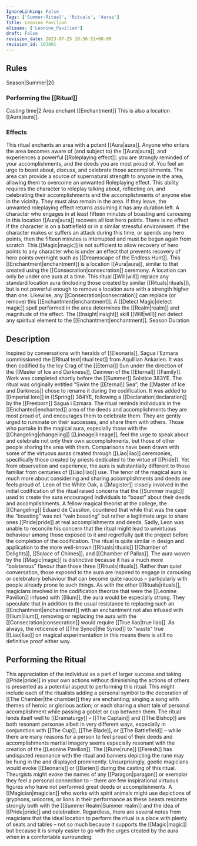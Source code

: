 ```yaml
---
IgnoreLinking: False
Tags: ['Summer-Ritual', 'Rituals', 'Auras']
Title: Leonine Pavilion
aliases: ['Leonine_Pavilion']
draft: False
revision_date: 2023-07-25 10:56:51+00:00
revision_id: 103801
---
```


## Rules
Season|Summer|20
### Performing the [[Ritual]]
Casting time|2 Area enchant
[[Enchantment]] This is also a location [[Aura|aura]].
### Effects
This ritual enchants an area with a potent [[Aura|aura]]. 
Anyone who enters the area becomes aware of (and subject to) the [[Aura|aura]], and experiences a powerful [[Roleplaying effect]]: you are strongly reminded of your accomplishments, and the deeds you are most proud of. You feel an urge to boast about, discuss, and celebrate those accomplishments.
The area can provide a source of supernatural strength to anyone in the area, allowing them to overcome an unwanted Roleplaying effect. This ability requires the character to roleplay talking about, reflecting on, and celebrating their accomplishments and the accomplishments of anyone else in the vicinity. They must also  remain in the area. If they leave, the unwanted roleplaying effect returns assuming it has any duration left.
A character who engages in at least fifteen minutes of boasting and carousing in this location [[Aura|aura]] recovers all lost hero points. 
There is no effect if the character is on a battlefield or in a similar stressful environment. If the character makes or suffers an attack during this time, or spends any hero points, then the fifteen minutes is interrupted and must be begun again from scratch. This [[Magic|magic]] is not sufficient to allow recovery of hero points to any character who is under an effect that prevents recovery of hero points overnight such as [[Dreamscape of the Endless Hunt]].
This [[Enchantment|enchantment]] is a location [[Aura|aura]], similar to that created using the [[Consecration|consecration]] ceremony. A location can only be under one aura at a time. This ritual [[Will|will]] replace any standard location aura (including those created by similar [[Rituals|rituals]]), but is not powerful enough to remove a location aura with a strength higher than one. Likewise, any [[Consecration|consecration]] can replace (or remove) this [[Enchantment|enchantment]]. A [[Detect Magic|detect magic]] spell performed in the area determines the [[Realm|realm]] and magnitude of the effect. The [[Insight|insight]] skill [[Will|will]] not detect any spiritual element to the [[Enchantment|enchantment]]. 
Season Duration
## Description
Inspired by conversations with heralds of [[Eleonaris]], Sagua I’Ezmara commissioned the [[Ritual text|ritual text]] from Aquillian Ankarien. It was then codified by the Icy Crag of the [[Eternal]] Sun under the direction of the [[Master of Ice and Darkness]], Ceinwen of the [[Eternal]] [[Family]]. Work was completed shortly before the [[Summer]] Solstice 383YE. The ritual was originally entitled “Swim the [[Eternal]] Sea”; the [[Master of Ice and Darkness]] chose to rename it during the codification. It was added to [[Imperial lore]] in [[Spring]] 384YE, following a [[Declaration|declaration]] by the [[Freeborn]] Sagua i Ezmara.
The ritual reminds individuals in the [[Enchanted|enchanted]] area of the deeds and accomplishments they are most proud of, and encourages them to celebrate them. They are gently urged to ruminate on their successes, and share them with others. Those who partake in the magical aura, especially those with the [[Changeling|changeling]] [[Lineage|lineage]], feel the urge to speak about and celebrate not only their own accomplishments, but those of other people sharing the area with them.
Comparisons have been drawn with some of the virtuous auras created through [[Liao|liao]] ceremonies, specifically those created by priests dedicated to the virtue of [[Pride]]. Yet from observation and experience, the aura is substantially different to those familiar from centuries of [[Liao|liao]] use. The tenor of the magical aura is much more about considering and sharing accomplishments and deeds one feels proud of.
Leon of the White Oak, a [[Magister]] closely involved in the initial codification of the ritual raised concerns that the [[Summer magic]] used to create the aura encouraged individuals to “boast” about their deeds and accomplishments. A fellow magical theorist at the college, the [[Changeling]] Eduard de Cassilon, countered that while that was the case the “boasting” was not “vain boasting” but rather a legitimate urge to share ones [[Pride|pride]] at real accomplishments and deeds. Sadly, Leon was unable to reconcile his concern that the ritual might lead to unvirtuous behaviour among those exposed to it and regretfully quit the project before the completion of the codification.
The ritual is quite similar in design and application to the more well-known [[Rituals|rituals]] [[Chamber of Delights]], [[Solace of Chimes]], and [[Chamber of Pallas]]. The aura woven by the [[Magic|magic]] is distinctive because it has a much more “boisterous” flavour than those three [[Rituals|rituals]]. Rather than quiet conversation, those exposed to the aura are inspired to engage in carousing or celebratory behaviour that can become quite raucous – particularly with people already prone to such things.
As with the other [[Rituals|rituals]], magicians involved in the codification theorize that were the [[Leonine Pavilion]] infused with [[Ilium]], the aura would be especially strong. They speculate that in addition to the usual resistance to replacing such an [[Enchantment|enchantment]] with an enchantment not also infused with [[Ilium|ilium]], removing or replacing the aura with the [[Consecration|consecration]] would require [[True liao|true liao]]. As always, the reticence of [[The Synod|the Synod]] to "waste" true [[Liao|liao]] on magical experimentation in this means there is still no definitive proof either way.
## Performing the Ritual
This appreciation of the individual as a part of larger success and taking [[Pride|pride]] in your own actions without diminishing the actions of others is presented as a potential aspect to performing this ritual. This might include each of the ritualists adding a personal symbol to the decoration of [[The Chamber|the chamber]] they are enchanting; singing a song with themes of heroic or glorious action; or each sharing a short tale of personal accomplishment while passing a goblet or cup between them.
The ritual lends itself well to [[Dramaturgy]] – [[The Captain]] and [[The Bishop]] are both resonant personae albeit in very different ways, especially in conjunction with [[The Cup]], [[The Blade]], or [[The Battlefield]] – while there are many reasons for a person to feel proud of their deeds and accomplishments martial imagery seems especially resonant with the creation of the [[Leonine Pavilion]].
The [[Rune|rune]] [[Feresh]] has undisputed resonance with the ritual and banners depicting the rune may be hung in the and displayed prominently. 
Unsurprisingly, goetic magicians would evoke [[Eleonaris]] or [[Barien]] during the casting of this ritual. Theurgists might evoke the names of any [[Paragon|paragon]] or exemplar they feel a personal connection to – there are few inspirational virtuous figures who have not performed great deeds or accomplishments. A [[Magician|magician]] who works with spirit animals might use depictions of gryphons, unicorns, or lions in their performance as these beasts resonate strongly both with the [[Summer Realm|Summer realm]]
and the idea of [[Pride|pride]] and celebration.
Regardless, there are several notes from magicians that the ideal location to perform the ritual is a place with plenty of seats and tables – not so much because it supports the [[Magic|magic]] but because it is simply easier to go with the urges created by the aura when in a comfortable surrounding.